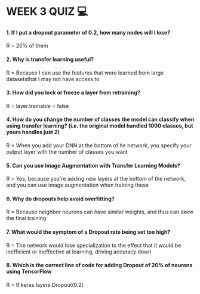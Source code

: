 # WEEK 3 QUIZ :computer:

#### 1. If I put a dropout parameter of 0.2, how many nodes will I lose?
R = 20% of them

#### 2. Why is transfer learning useful?
R = Because I can use the features that were learned from large datasetsthat I may not have access to

#### 3. How did you lock or freeze a layer from retraining?
R = layer.trainable = false

#### 4. How do you change the number of classes the model can classify when using transfer learning? (i.e. the original model handled 1000 classes, but yours handles just 2)
R = When you add your DNN at the bottom of he network, you specify your output layer with the number of classes you want

#### 5. Can you use Image Augmentation with Transfer Learning Models?
R = Yes, because you're adding new layers at the bottom of the network, and you can use image augmentation when training these

#### 6. Why do dropouts help avoid overfitting?
R = Because neighbor neurons can have similar weights, and thus can skew the final training

#### 7. What would the symptom of a Dropout rate being set too high?
R = The network would lose specialization to the effect that it would be inefficient or ineffective at learning, driving accuracy down

#### 8. Which is the correct line of code for adding Dropout of 20% of neurons using TensorFlow
R = tf.keras.layers.Dropout(0.2)
